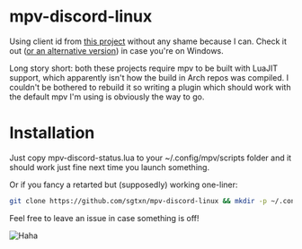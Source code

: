 # mpv-discord-linux
Using client id from [this project](https://github.com/noaione/mpv-discordRPC) without any shame because I can. Check it out ([or an alternative version](https://github.com/cniw/mpv-discordRPC)) in case you're on Windows.  

Long story short: both these projects require mpv to be built with LuaJIT support, which apparently isn't how the build in Arch repos was compiled. I couldn't be bothered to rebuild it so writing a plugin which should work with the default mpv I'm using is obviously the way to go.

# Installation
Just copy mpv-discord-status.lua to your ~/.config/mpv/scripts folder and it should work just fine next time you launch something.

Or if you fancy a retarted but (supposedly) working one-liner:
```bash
git clone https://github.com/sgtxn/mpv-discord-linux && mkdir -p ~/.config/mpv/scripts && cp mpv-discord-linux/mpv-discord-linux.lua ~/.config/mpv/scripts/ && rm -rf mpv-discord-linux
```

Feel free to leave an issue in case something is off!

![Haha](https://blog.codinghorror.com/content/images/uploads/2007/03/6a0120a85dcdae970b0128776ff992970c-pi.png)